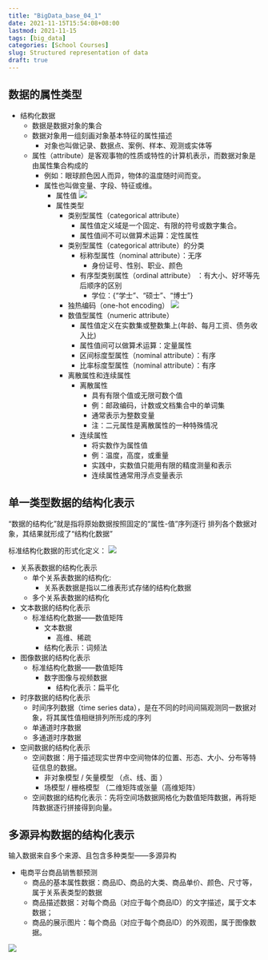 ```yaml
---
title: "BigData_base_04_1"
date: 2021-11-15T15:54:08+08:00
lastmod: 2021-11-15
tags: [big_data]
categories: [School Courses]
slug: Structured representation of data
draft: true
---
```

## 数据的属性类型
- 结构化数据
    - 数据是数据对象的集合
    - 数据对象用一组刻画对象基本特征的属性描述
        - 对象也叫做记录、数据点、案例、样本、观测或实体等
    - 属性（attribute）是客观事物的性质或特性的计算机表示，而数据对象是由属性集合构成的
        - 例如：眼球颜色因人而异，物体的温度随时间而变。
        - 属性也叫做变量、字段、特征或维。
            - 属性值
            ![](https://raw.githubusercontent.com/QizhengZou/Drawing_bed/main/20211115160219.png)
            - 属性类型
                - 类别型属性（categorical attribute）
                    - 属性值定义域是一个固定、有限的符号或数字集合。
                    - 属性值间不可以做算术运算：定性属性
                - 类别型属性（categorical attribute）的分类
                    - 标称型属性（nominal attribute）：无序
                        - 身份证号、性别、职业、颜色
                    - 有序型类别属性（ordinal attribute） ：有大小、好坏等先后顺序的区别
                        - 学位：{“学士”、“硕士”、“博士”}
                - 独热编码（one-hot encoding）
                ![](https://raw.githubusercontent.com/QizhengZou/Drawing_bed/main/20211115160551.png)
                - 数值型属性（numeric attribute）
                    - 属性值定义在实数集或整数集上(年龄、每月工资、债务收入比)
                    - 属性值间可以做算术运算：定量属性
                    - 区间标度型属性（nominal attribute）：有序
                    - 比率标度型属性（nominal attribute）：有序
                - 离散属性和连续属性
                    - 离散属性
                        - 具有有限个值或无限可数个值
                        - 例：邮政编码，计数或文档集合中的单词集
                        - 通常表示为整数变量
                        - 注：二元属性是离散属性的一种特殊情况
                    - 连续属性
                        - 将实数作为属性值
                        - 例：温度，高度，或重量
                        - 实践中，实数值只能用有限的精度测量和表示
                        - 连续属性通常用浮点变量表示

## 单一类型数据的结构化表示
“数据的结构化”就是指将原始数据按照固定的“属性-值”序列逐行
排列各个数据对象，其结果就形成了“结构化数据”

标准结构化数据的形式化定义：
![](https://raw.githubusercontent.com/QizhengZou/Drawing_bed/main/20211115161136.png)

- 关系表数据的结构化表示
    - 单个关系表数据的结构化:
        - 关系表数据是指以二维表形式存储的结构化数据
    - 多个关系表数据的结构化
- 文本数据的结构化表示
    - 标准结构化数据——数值矩阵
        - 文本数据
            - 高维、稀疏
        - 结构化表示：词频法
- 图像数据的结构化表示
    - 标准结构化数据——数值矩阵
        - 数字图像与视频数据
            - 结构化表示：扁平化
- 时序数据的结构化表示
    - 时间序列数据（time series data），是在不同的时间间隔观测同一数据对象，将其属性值相继排列所形成的序列
    - 单通道时序数据
    - 多通道时序数据
- 空间数据的结构化表示
    - 空间数据：用于描述现实世界中空间物体的位置、形态、大小、分布等特征信息的数据。
        - 非对象模型 / 矢量模型 （点、线、面 ）
        - 场模型 / 栅格模型 （二维矩阵或张量（高维矩阵） 
    - 空间数据的结构化表示：先将空间场数据网格化为数值矩阵数据，再将矩阵数据逐行拼接得到向量。

## 多源异构数据的结构化表示
输入数据来自多个来源、且包含多种类型——多源异构   
- 电商平台商品销售额预测
    - 商品的基本属性数据：商品ID、商品的大类、商品单价、颜色、尺寸等，属于关系表类型的数据
    - 商品描述数据：对每个商品（对应于每个商品ID）的文字描述，属于文本数据；
    - 商品的展示图片：每个商品（对应于每个商品ID）的外观图，属于图像数据。

![](https://raw.githubusercontent.com/QizhengZou/Drawing_bed/main/20211115162300.png)



